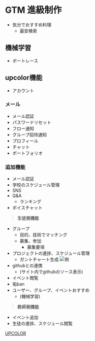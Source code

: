 # GTM 進級制作

* 気分でおすすめ料理
    * 最安検索

## 機械学習

* ボートレース

## upcolor機能
* アカウント

### メール
* メール認証
* パスワードリセット
* フロー通知
* グループ招待通知
* プロフィール
* チャット
* ポートフォリオ

### 追加機能
* メール認証
* 学校のスケジュール管理
* SNS
* Q&A
    * ランキング
* ボイスチャット

>**生徒側機能**
* グループ
    * 目的、技術でマッチング
    * 募集、参加
        * 募集要項
* プロジェクトの進捗、スケジュール管理
    * ガントチャート生成
        ![例](https://i.gzn.jp/img/2015/04/02/ganttplanner/top-00.png)
* githubとの連携
    * (サイト内でgithubのソース表示)
* イベント閲覧
* 垢ban
* ユーザー、グループ、イベントおすすめ
    * (機械学習)

>**教師側機能**
* イベント追加
* 生徒の進捗、スケジュール閲覧


[UPCOLOR](https://weblike-upcolor.ssl-lolipop.jp/UpColor/php/home/)
